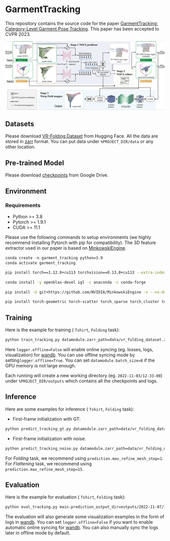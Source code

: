 # GarmentTracking

This repository contains the source code for the paper [GarmentTracking: Category-Level Garment Pose Tracking](https://garment-tracking.robotflow.ai/). This paper has been accepted to CVPR 2023.

![network](assets/network.png)

## Datasets

Please download [VR-Folding Dataset](https://huggingface.co/datasets/robotflow/vr-folding) from Hugging Face. All the data are stored in [zarr](https://zarr.readthedocs.io/en/stable/) format. You can put data under `%PROJECT_DIR/data` or any other location.

## Pre-trained Model

Please download [checkpoints](https://drive.google.com/file/d/1ATy_rWQ13P_AAaP8wvQd41uVvL6UOco2/view?usp=share_link) from Google Drive.

## Environment

### Requirements

- Python >= 3.8
- Pytorch >= 1.9.1
- CUDA >= 11.1

Please use the following commands to setup environments (we highly recommend installing Pytorch with pip for compatibility). The 3D feature extractor used in our paper is based on [MinkowskiEngine](https://github.com/NVIDIA/MinkowskiEngine).

```
conda create -n garment_tracking python=3.9
conda activate garment_tracking
```

```bash
pip install torch==1.12.0+cu113 torchvision==0.13.0+cu113 --extra-index-url https://download.pytorch.org/whl/cu113
```
```bash
conda install -y openblas-devel igl -c anaconda -c conda-forge
```

```bash
pip install -U git+https://github.com/NVIDIA/MinkowskiEngine -v --no-deps --install-option="--blas_include_dirs=${CONDA_PREFIX}/include" --install-option="--blas=openblas"
```
```bash
pip install torch-geometric torch-scatter torch_sparse torch_cluster torchmetrics==0.5.1 open3d pandas wandb pytorch-lightning==1.4.9 hydra-core scipy==1.7.0 scikit-image matplotlib zarr numcodecs tqdm dask numba
```



## Training

Here is the example for training ( `Tshirt`, `Folding` task):

```bash
python train_tracking.py datamodule.zarr_path=data/vr_folding_dataset.zarr/Tshirt logger.offline=False  logger.name=Tshirt-folding-tracking
```

Here `logger.offline=False` will enable online syncing (eg. losses, logs, visualization) for [wandb](wandb.ai). You can use offline syncing mode by setting`logger.offline=True`. You can set `datamodule.batch_size=8` if the GPU memory is not large enough.

Each running will create a new working directory (eg. `2022-11-03/12-33-00`) under `%PROJECT_DIR/outputs` which contains all the checkpoints and logs.

## Inference

Here are some examples for inference ( `Tshirt`, `Folding` task):

- First-frame initialization with GT:

```bash
python predict_tracking_gt.py datamodule.zarr_path=data/vr_folding_dataset.zarr/Tshirt prediction.max_refine_mesh_step=0 main.checkpoint_path=outputs/2022-11-03/12-33-00/checkpoints/last.ckpt logger.name=Tshirt-folding-tracking_test-gt
```

- First-frame initialization with noise:

```bash
python predict_tracking_noise.py datamodule.zarr_path=data/vr_folding_dataset.zarr/Tshirt prediction.max_refine_mesh_step=1 main.checkpoint_path=outputs/2022-11-03/12-33-00/checkpoints/last.ckpt  logger.name=Tshirt-folding-tracking_test-noise
```

For *Folding* task, we recommend using `prediction.max_refine_mesh_step=1`. For *Flattening* task, we recommend using `prediction.max_refine_mesh_step=15`.

## Evaluation

Here is the example for evaluation ( `Tshirt`, `Folding` task):

```bash
python eval_tracking.py main.prediction_output_dir=outputs/2022-11-07/14-48-52  logger.name=Tshirt-folding-tracking-base10_test-gt
```

The evaluation will also generate some visualization examples in the form of logs in [wandb](wandb.ai). You can set `logger.offline=False` if you want to enable automatic online syncing for [wandb](wandb.ai). You can also manually sync the logs later in offline mode by default.

